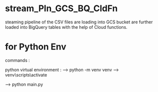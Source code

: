 # stream_Pln_GCS_BQ_CldFn
steaming pipeline of the CSV files are loading into GCS bucket are further loaded into BigQuery tables with the help of Cloud functions.


# for Python Env 

commands :

python virtual environment :
--> python -m venv venv
--> venv\scripts\activate

--> python main.py


